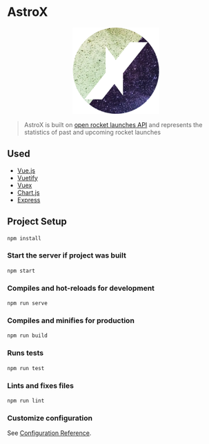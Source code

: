 # AstroX

<p align="center">
  <img src="public/astrox.png" alt="AstroX">
</p>

> AstroX is built on [open rocket launches API](https://launchlibrary.net/docs/1.4.1/api.html) and represents the statistics of past and upcoming rocket launches

## Used

* [Vue.js](https://vuejs.org)
* [Vuetify](https://vuetifyjs.com)
* [Vuex](https://vuex.vuejs.org)
* [Chart.js](https://www.chartjs.org)
* [Express](https://expressjs.com/)

## Project Setup
```
npm install
```

### Start the server if project was built
```
npm start
```

### Compiles and hot-reloads for development
```
npm run serve
```

### Compiles and minifies for production
```
npm run build
```

### Runs tests
```
npm run test
```

### Lints and fixes files
```
npm run lint
```

### Customize configuration
See [Configuration Reference](https://cli.vuejs.org/config/).
